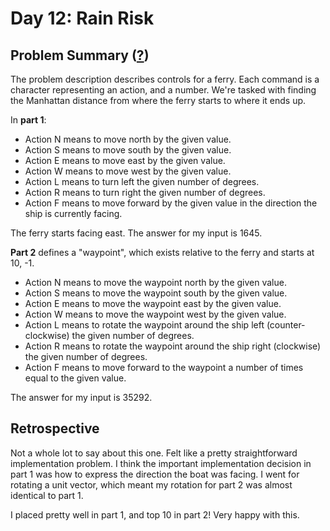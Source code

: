 # Day 12: Rain Risk

## Problem Summary ([?](https://adventofcode.com/2020/day/12))

The problem description describes controls for a ferry.
Each command is a character representing an action, and a number.
We're tasked with finding the Manhattan distance from where the ferry starts to where it ends up.

In **part 1**:
- Action N means to move north by the given value.
- Action S means to move south by the given value.
- Action E means to move east by the given value.
- Action W means to move west by the given value.
- Action L means to turn left the given number of degrees.
- Action R means to turn right the given number of degrees.
- Action F means to move forward by the given value in the direction the ship is currently facing.

The ferry starts facing east.
The answer for my input is 1645.

**Part 2** defines a "waypoint", which exists relative to the ferry and starts at 10, -1.
- Action N means to move the waypoint north by the given value.
- Action S means to move the waypoint south by the given value.
- Action E means to move the waypoint east by the given value.
- Action W means to move the waypoint west by the given value.
- Action L means to rotate the waypoint around the ship left (counter-clockwise) the given number of degrees.
- Action R means to rotate the waypoint around the ship right (clockwise) the given number of degrees.
- Action F means to move forward to the waypoint a number of times equal to the given value.

The answer for my input is 35292.


## Retrospective

Not a whole lot to say about this one.
Felt like a pretty straightforward implementation problem.
I think the important implementation decision in part 1 was how to express the direction the boat was facing.
I went for rotating a unit vector, which meant my rotation for part 2 was almost identical to part 1.

I placed pretty well in part 1, and top 10 in part 2!
Very happy with this.
